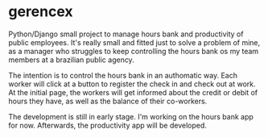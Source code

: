 # gerencex
Python/Django small project to manage hours bank and productivity of public employees. It's really small and fitted just to solve a problem of mine, as a manager who struggles to keep controlling the hours bank os my team members at a brazilian public agency.

The intention is to control the hours bank in an authomatic way. Each worker will click at a button to register the check in and check out at work. At the initial page, the workers will get informed about the credit or debit of hours they have, as well as the balance of their co-workers.

The development is still in early stage. I'm working on the hours bank app for now. Afterwards, the productivity app will be developed.
